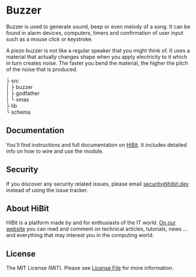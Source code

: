 # Buzzer
Buzzer is used to generate sound, beep or even melody of a song. It can be found in alarm devices, computers, timers and confirmation of user input such as a mouse click or keystroke.  
  
A piezo buzzer is not like a regular speaker that you might think of. It uses a material that actually changes shape when you apply electricity to it which in turn creates noise. The faster you bend the material, the higher the pitch of the noise that is produced.  

├ src  
│  ├ buzzer  
│  ├ godfather  
│  └ xmas  
├ lib  
└ schema  

## Documentation
You'll find instructions and full documentation on [HiBit](https://www.hibit.dev/posts/31/play-christmas-melody-with-arduino-and-a-buzzer). It includes detailed info on how to wire and use the module.

## Security
If you discover any security related issues, please email security@hibit.dev instead of using the issue tracker.

## About HiBit
HiBit is a platform made by and for enthusiasts of the IT world. [On our website](https://www.hibit.dev) you can read and comment on technical articles, tutorials, news ... and everything that may interest you in the computing world.

## License
The MIT License (MIT). Please see [License File](LICENSE.md) for more information.
